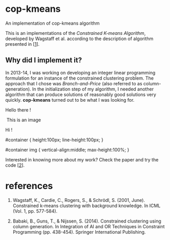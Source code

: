 # cop-kmeans
An implementation of cop-kmeans algorithm

This is an implementations of the *Constrained K-means Algorithm*, developed by Wagstaff et al. according to the description of algorithm presented in [[1][1]]. 

## Why did I implement it?

In 2013-14, I was working on developing an integer linear programming
formulation for an instance of the constrained clustering problem. The
approach that I chose was *Branch-and-Price* (also referred to as
column-generation). In the initialization step of my algorithm, I
needed another algorithm that can produce solutions of reasonably good
solutions very quickly. **cop-kmeans** turned out to be what I was
looking for.

Hello there !

<div id="container">
    <img /me.jpg>
    This is an image
</div>

Hi !

#container {
    height:100px;
    line-height:100px;
}

#container img {
    vertical-align:middle;
    max-height:100%;
}

Interested in knowing more about my work? Check the paper and try the
code [[2][2]]. 

# references

1. Wagstaff, K., Cardie, C., Rogers, S., & Schrödl, S. (2001,
June). Constrained k-means clustering with background knowledge. In
ICML (Vol. 1, pp. 577-584).

2. Babaki, B., Guns, T., & Nijssen, S. (2014). Constrained clustering
using column generation. In Integration of AI and OR Techniques in
Constraint Programming (pp. 438-454). Springer International
Publishing.

[1]: https://web.cse.msu.edu/~cse802/notes/ConstrainedKmeans.pdf
[2]: http://people.cs.kuleuven.be/~behrouz.babaki/#publications